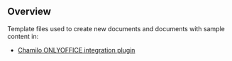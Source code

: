 ## Overview

Template files used to create new documents and documents with sample content in:

* [Chamilo ONLYOFFICE integration plugin](https://github.com/onlyoffice/onlyoffice-chamilo)
